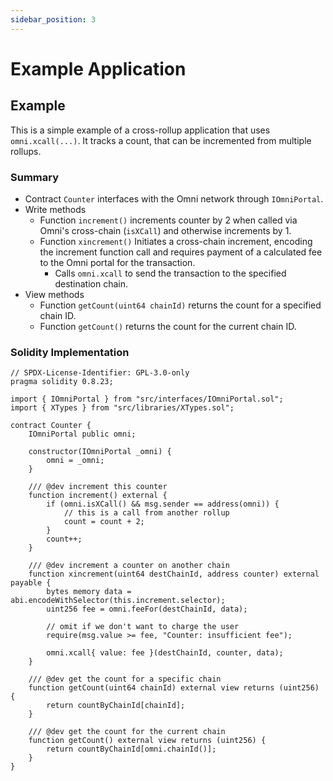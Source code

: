 ```yaml
---
sidebar_position: 3
---
```


# Example Application

## Example

This is a simple example of a cross-rollup application that uses `omni.xcall(...)`. It tracks a count, that can be incremented from multiple rollups.

### Summary

- Contract `Counter` interfaces with the Omni network through `IOmniPortal`.
- Write methods
    - Function `increment()` increments counter by 2 when called via Omni's cross-chain (`isXCall`) and otherwise increments by 1.
    - Function `xincrement()` Initiates a cross-chain increment, encoding the increment function call and requires payment of a calculated fee to the Omni portal for the transaction.
        - Calls `omni.xcall` to send the transaction to the specified destination chain.
- View methods
    - Function `getCount(uint64 chainId)` returns the count for a specified chain ID.
    - Function `getCount()` returns the count for the current chain ID.

### Solidity Implementation

```solidity
// SPDX-License-Identifier: GPL-3.0-only
pragma solidity 0.8.23;

import { IOmniPortal } from "src/interfaces/IOmniPortal.sol";
import { XTypes } from "src/libraries/XTypes.sol";

contract Counter {
    IOmniPortal public omni;

    constructor(IOmniPortal _omni) {
        omni = _omni;
    }

    /// @dev increment this counter
    function increment() external {
        if (omni.isXCall() && msg.sender == address(omni)) {
            // this is a call from another rollup
            count = count + 2;
        }
        count++;
    }

    /// @dev increment a counter on another chain
    function xincrement(uint64 destChainId, address counter) external payable {
        bytes memory data = abi.encodeWithSelector(this.increment.selector);
        uint256 fee = omni.feeFor(destChainId, data);

		// omit if we don't want to charge the user
        require(msg.value >= fee, "Counter: insufficient fee");

        omni.xcall{ value: fee }(destChainId, counter, data);
    }

    /// @dev get the count for a specific chain
    function getCount(uint64 chainId) external view returns (uint256) {
        return countByChainId[chainId];
    }

    /// @dev get the count for the current chain
    function getCount() external view returns (uint256) {
        return countByChainId[omni.chainId()];
    }
}
```
